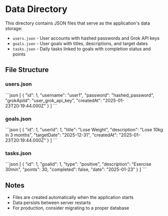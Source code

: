 # Data Directory

This directory contains JSON files that serve as the application's data storage:

- `users.json` - User accounts with hashed passwords and Grok API keys
- `goals.json` - User goals with titles, descriptions, and target dates  
- `tasks.json` - Daily tasks linked to goals with completion status and points

## File Structure

### users.json
\`\`\`json
[
  {
    "id": 1,
    "username": "user1",
    "password": "hashed_password",
    "grokApiId": "user_grok_api_key",
    "createdAt": "2025-01-23T20:19:44.000Z"
  }
]
\`\`\`

### goals.json
\`\`\`json
[
  {
    "id": 1,
    "userId": 1,
    "title": "Lose Weight",
    "description": "Lose 10kg in 3 months",
    "targetDate": "2025-12-31",
    "createdAt": "2025-01-23T20:19:44.000Z"
  }
]
\`\`\`

### tasks.json
\`\`\`json
[
  {
    "id": 1,
    "goalId": 1,
    "type": "positive",
    "description": "Exercise 30min",
    "points": 30,
    "completed": false,
    "date": "2025-01-23"
  }
]
\`\`\`

## Notes

- Files are created automatically when the application starts
- Data persists between server restarts
- For production, consider migrating to a proper database
